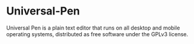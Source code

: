 # Universal-Pen
Universal Pen is a plain text editor that runs on all desktop and mobile operating systems, distributed as free software under the GPLv3 license.
